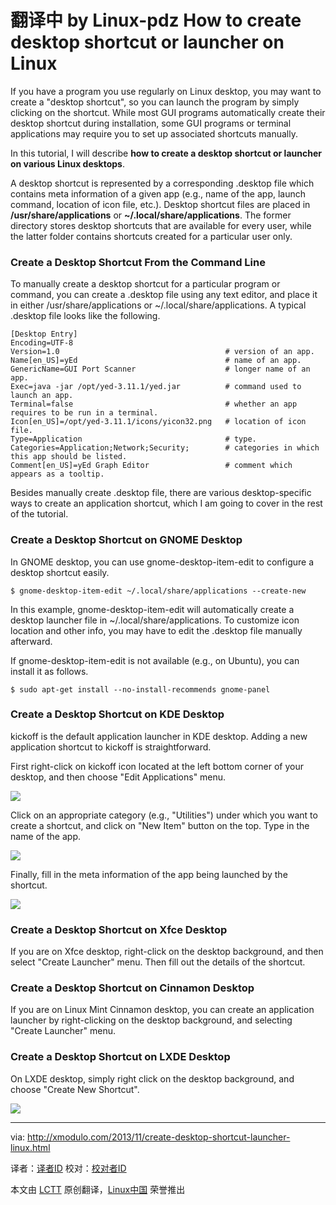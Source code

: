 翻译中 by Linux-pdz
How to create desktop shortcut or launcher on Linux
================================================================================
If you have a program you use regularly on Linux desktop, you may want to create a "desktop shortcut", so you can launch the program by simply clicking on the shortcut. While most GUI programs automatically create their desktop shortcut during installation, some GUI programs or terminal applications may require you to set up associated shortcuts manually.

In this tutorial, I will describe **how to create a desktop shortcut or launcher on various Linux desktops**.

A desktop shortcut is represented by a corresponding .desktop file which contains meta information of a given app (e.g., name of the app, launch command, location of icon file, etc.). Desktop shortcut files are placed in **/usr/share/applications** or **~/.local/share/applications**. The former directory stores desktop shortcuts that are available for every user, while the latter folder contains shortcuts created for a particular user only.

### Create a Desktop Shortcut From the Command Line ###

To manually create a desktop shortcut for a particular program or command, you can create a .desktop file using any text editor, and place it in either /usr/share/applications or ~/.local/share/applications. A typical .desktop file looks like the following.

    [Desktop Entry]
    Encoding=UTF-8
    Version=1.0                                     # version of an app.
    Name[en_US]=yEd                                 # name of an app.
    GenericName=GUI Port Scanner                    # longer name of an app.
    Exec=java -jar /opt/yed-3.11.1/yed.jar          # command used to launch an app.
    Terminal=false                                  # whether an app requires to be run in a terminal.
    Icon[en_US]=/opt/yed-3.11.1/icons/yicon32.png   # location of icon file.
    Type=Application                                # type.
    Categories=Application;Network;Security;        # categories in which this app should be listed.
    Comment[en_US]=yEd Graph Editor                 # comment which appears as a tooltip.

Besides manually create .desktop file, there are various desktop-specific ways to create an application shortcut, which I am going to cover in the rest of the tutorial.

### Create a Desktop Shortcut on GNOME Desktop ###

In GNOME desktop, you can use gnome-desktop-item-edit to configure a desktop shortcut easily.

    $ gnome-desktop-item-edit ~/.local/share/applications --create-new 

In this example, gnome-desktop-item-edit will automatically create a desktop launcher file in ~/.local/share/applications. To customize icon location and other info, you may have to edit the .desktop file manually afterward.

If gnome-desktop-item-edit is not available (e.g., on Ubuntu), you can install it as follows.

    $ sudo apt-get install --no-install-recommends gnome-panel 

### Create a Desktop Shortcut on KDE Desktop ###

kickoff is the default application launcher in KDE desktop. Adding a new application shortcut to kickoff is straightforward.

First right-click on kickoff icon located at the left bottom corner of your desktop, and then choose "Edit Applications" menu.

[![](http://farm3.staticflickr.com/2839/10848506344_7949638fe0.jpg)][1]

Click on an appropriate category (e.g., "Utilities") under which you want to create a shortcut, and click on "New Item" button on the top. Type in the name of the app.

[![](http://farm8.staticflickr.com/7459/10848418496_ac6de897fe_z.jpg)][2]

Finally, fill in the meta information of the app being launched by the shortcut.

[![](http://farm8.staticflickr.com/7347/10848506284_18c8d9234d_z.jpg)][3]

### Create a Desktop Shortcut on Xfce Desktop ###

If you are on Xfce desktop, right-click on the desktop background, and then select "Create Launcher" menu. Then fill out the details of the shortcut.

### Create a Desktop Shortcut on Cinnamon Desktop ###

If you are on Linux Mint Cinnamon desktop, you can create an application launcher by right-clicking on the desktop background, and selecting "Create Launcher" menu.

### Create a Desktop Shortcut on LXDE Desktop ###

On LXDE desktop, simply right click on the desktop background, and choose "Create New Shortcut".

[![](http://farm4.staticflickr.com/3725/10848922593_441ed98174.jpg)][4]

--------------------------------------------------------------------------------

via: http://xmodulo.com/2013/11/create-desktop-shortcut-launcher-linux.html

译者：[译者ID](https://github.com/译者ID) 校对：[校对者ID](https://github.com/校对者ID)

本文由 [LCTT](https://github.com/LCTT/TranslateProject) 原创翻译，[Linux中国](http://linux.cn/) 荣誉推出

[1]:http://www.flickr.com/photos/xmodulo/10848506344/
[2]:http://www.flickr.com/photos/xmodulo/10848418496/
[3]:http://www.flickr.com/photos/xmodulo/10848506284/
[4]:http://www.flickr.com/photos/xmodulo/10848922593/
